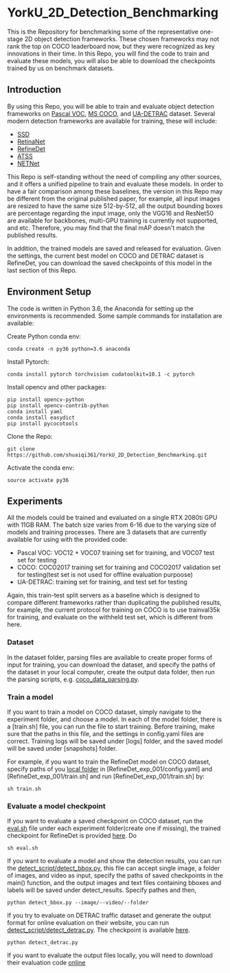 # YorkU_2D_Detection_Benchmarking
This is the Repository for benchmarking some of the representative one-stage 2D object detection frameworks. These chosen frameworks may not rank the top on COCO leaderboard now, but they were recognized as key innovations in their time. In this Repo, you will find the code to train and evaluate these models, you will also be able to download the checkpoints trained by us on benchmark datasets.

## Introduction

By using this Repo, you will be able to train and evaluate object detection frameworks on [Pascal VOC](http://host.robots.ox.ac.uk/pascal/VOC/), [MS COCO](https://cocodataset.org/#home), and [UA-DETRAC](http://detrac-db.rit.albany.edu/) dataset. Several modern detection frameworks are available for training, these will include:
- [SSD](https://arxiv.org/abs/1512.02325)
- [RetinaNet](https://arxiv.org/abs/1708.02002)
- [RefineDet](https://arxiv.org/abs/1711.06897)
- [ATSS](https://arxiv.org/abs/1912.02424)
- [NETNet](https://arxiv.org/abs/2001.06690)

This Repo is self-standing without the need of compiling any other sources, and it offers a unified pipeline to train and evaluate these models. In order to have a fair comparison among these baselines, the version in this Repo may be different from the original published paper, for example, all input images are resized to have the same size 512-by-512, all the output bounding boxes are percentage regarding the input image, only the VGG16 and ResNet50 are available for backbones, multi-GPU training is currently not supported, and etc. Therefore, you may find that the final mAP doesn't match the published results.

In addition, the trained models are saved and released for evaluation. Given the settings, the current best model on COCO and DETRAC dataset is RefineDet, you can download the saved checkpoints of this model in the last section of this Repo.


## Environment Setup
The code is written in Python 3.6, the Anaconda for setting up the environments is recommended. Some sample commands for installation are available:

Create Python conda env:
```
conda create -n py36 python=3.6 anaconda
```
Install Pytorch:
```
conda install pytorch torchvision cudatoolkit=10.1 -c pytorch
```
Install opencv and other packages:
```
pip install opencv-python
pip install opencv-contrib-python
conda install yaml
conda install easydict
pip install pycocotools
```
Clone the Repo:
```
git clone https://github.com/shuaiqi361/YorkU_2D_Detection_Benchmarking.git
```
Activate the conda env:
```
source activate py36
```


## Experiments

All the models could be trained and evaluated on a single RTX 2080ti GPU with 11GB RAM. The batch size varies from 6-16 due to the varying size of models and training processes. There are 3 datasets that are currently available for using with the provided code:
- Pascal VOC: VOC12 + VOC07 training set for training, and VOC07 test set for testing
- COCO: COCO2017 training set for training and COCO2017 validation set for testing(test set is not used for offline evaluation purpoose)
- UA-DETRAC: training set for training, and test set for testing

Again, this train-test split servers as a baseline which is designed to compare different frameworks rather than duplicating the published results, for example, the current protocol for training on COCO is to use trainval35k for training, and evaluate on the withheld test set, which is different from here.

### Dataset
In the dataset folder, parsing files are available to create proper forms of input for training, you can download the dataset, and specify the paths of the dataset in your local computer, create the output data folder, then run the parsing scripts, e.g. [coco\_data\_parsing.py](https://github.com/shuaiqi361/YorkU_2D_Detection_Benchmarking/blob/master/dataset/coco_data_parsing.py).

### Train a model
If you want to train a model on COCO dataset, simply navigate to the experiment folder, and choose a model. In each of the model folder, there is a [train.sh] file, you can run the file to start training. Before training, make sure that the paths in this file, and the settings in config.yaml files are correct. Training logs will be saved under [logs] folder, and the saved model will be saved under [snapshots] folder.

For example, if you want to train the RefineDet model on COCO dataset, specify paths of you [local folder](https://github.com/shuaiqi361/YorkU_2D_Detection_Benchmarking/tree/master/experiment/RefineDet_exp_001) in [RefineDet\_exp\_001/config.yaml] and [RefineDet\_exp\_001/train.sh] and run [RefineDet\_exp\_001/train.sh] by:
```
sh train.sh
```

### Evaluate a model checkpoint
If you want to evaluate a saved checkpoint on COCO dataset, run the [eval.sh](https://github.com/shuaiqi361/YorkU_2D_Detection_Benchmarking/blob/master/experiment/SSD512_exp_001/eval.sh) file under each experiment folder(create one if missing), the trained checkpoint for RefineDet is provided [here](https://drive.google.com/file/d/1o-O50gHJ-FVGbugzRrAXGiRos60Ndexn/view?usp=sharing). Do
```
sh eval.sh
```

If you want to evaluate a model and show the detection results, you can run the [detect\_script/detect_bbox.py](https://github.com/shuaiqi361/YorkU_2D_Detection_Benchmarking/blob/master/detect_script/detect_bbox.py), this file can accept single image, a folder of images, and video as input, specify the paths of saved checkpoints in the main() function, and the output images and text files containing bboxes and labels will be saved under detect_results. Specify pathes and then,
```
python detect_bbox.py --image/--video/--folder
```

If you try to evaluate on DETRAC traffic dataset and generate the output format for online evaluation on their website, you can run [detect\_script/detect_detrac.py](https://github.com/shuaiqi361/YorkU_2D_Detection_Benchmarking/blob/master/detect_script/detect_detrac.py). The checkpoint is available [here](https://drive.google.com/file/d/1JleKAvcMtsJPT1hopABEgWg8jV9NMEwC/view?usp=sharing).
```
python detect_detrac.py
```
If you want to evaluate the output files locally, you will need to download their evaluation code [online](http://detrac-db.rit.albany.edu/download)
